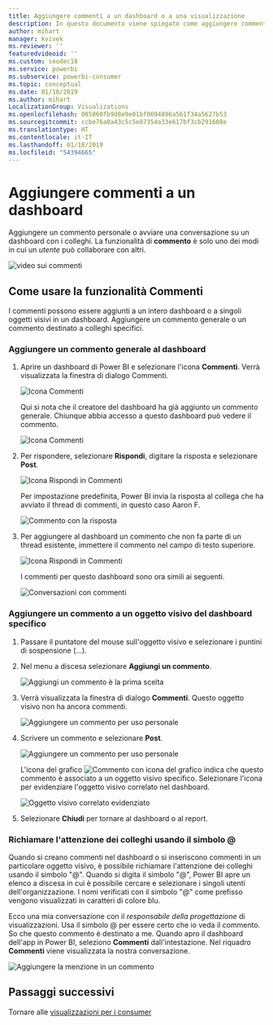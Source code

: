 ```yaml
---
title: Aggiungere commenti a un dashboard o a una visualizzazione
description: In questo documento viene spiegato come aggiungere commenti a un dashboard o a un oggetto visivo e come usare i commenti per conversazioni con i collaboratori.
author: mihart
manager: kvivek
ms.reviewer: ''
featuredvideoid: ''
ms.custom: seodec18
ms.service: powerbi
ms.subservice: powerbi-consumer
ms.topic: conceptual
ms.date: 01/18/2019
ms.author: mihart
LocalizationGroup: Visualizations
ms.openlocfilehash: 085860fb9d8e9e01bf0694896a561f34a5627b53
ms.sourcegitcommit: ccbe76a0a43c5c5e87354a33e617bf3cb291608e
ms.translationtype: HT
ms.contentlocale: it-IT
ms.lasthandoff: 01/18/2019
ms.locfileid: "54394665"
---
```

# <a name="add-comments-to-a-dashboard"></a>Aggiungere commenti a un dashboard
Aggiungere un commento personale o avviare una conversazione su un dashboard con i colleghi. La funzionalità di **commento** è solo uno dei modi in cui un *utente* può collaborare con altri. 

![video sui commenti](media/end-user-comment/comment.gif)

## <a name="how-to-use-the-comments-feature"></a>Come usare la funzionalità Commenti
I commenti possono essere aggiunti a un intero dashboard o a singoli oggetti visivi in un dashboard. Aggiungere un commento generale o un commento destinato a colleghi specifici.  

### <a name="add-a-general-dashboard-comment"></a>Aggiungere un commento generale al dashboard
1. Aprire un dashboard di Power BI e selezionare l'icona **Commenti**. Verrà visualizzata la finestra di dialogo Commenti.

    ![Icona Commenti](media/end-user-comment/power-bi-comment-icon.png)

    Qui si nota che il creatore del dashboard ha già aggiunto un commento generale.  Chiunque abbia accesso a questo dashboard può vedere il commento.

    ![Icona Commenti](media/end-user-comment/power-bi-dash-comment.png)

2. Per rispondere, selezionare **Rispondi**, digitare la risposta e selezionare **Post**.  

    ![Icona Rispondi in Commenti](media/end-user-comment/power-bi-comment-reply.png)

    Per impostazione predefinita, Power BI invia la risposta al collega che ha avviato il thread di commenti, in questo caso Aaron F. 

    ![Commento con la risposta](media/end-user-comment/power-bi-response.png)

 3. Per aggiungere al dashboard un commento che non fa parte di un thread esistente, immettere il commento nel campo di testo superiore.

    ![Icona Rispondi in Commenti](media/end-user-comment/power-bi-new-comment.png)

    I commenti per questo dashboard sono ora simili ai seguenti.

    ![Conversazioni con commenti](media/end-user-comment/power-bi-comment-conversation.png)

### <a name="add-a-comment-to-a-specific-dashboard-visual"></a>Aggiungere un commento a un oggetto visivo del dashboard specifico
1. Passare il puntatore del mouse sull'oggetto visivo e selezionare i puntini di sospensione (...).    
2. Nel menu a discesa selezionare **Aggiungi un commento**.

    ![Aggiungi un commento è la prima scelta](media/end-user-comment/power-bi-comment.png)  

3.  Verrà visualizzata la finestra di dialogo **Commenti**. Questo oggetto visivo non ha ancora commenti. 

    ![Aggiungere un commento per uso personale](media/end-user-comment/power-bi-comment-visual.png)  

4. Scrivere un commento e selezionare **Post**.

    ![Aggiungere un commento per uso personale](media/end-user-comment/power-bi-comment-spike.png)  

    L'icona del grafico ![Commento con icona del grafico](media/end-user-comment/power-bi-comment-chart-icon.png) indica che questo commento è associato a un oggetto visivo specifico. Selezionare l'icona per evidenziare l'oggetto visivo correlato nel dashboard.

    ![Oggetto visivo correlato evidenziato](media/end-user-comment/power-bi-comment-highlight.png)

5. Selezionare **Chiudi** per tornare al dashboard o al report.

### <a name="get-your-colleagues-attention-by-using-the--sign"></a>Richiamare l'attenzione dei colleghi usando il simbolo @
Quando si creano commenti nel dashboard o si inseriscono commenti in un particolare oggetto visivo, è possibile richiamare l'attenzione dei colleghi usando il simbolo "@".  Quando si digita il simbolo "@", Power BI apre un elenco a discesa in cui è possibile cercare e selezionare i singoli utenti dell'organizzazione. I nomi verificati con il simbolo "@" come prefisso vengono visualizzati in caratteri di colore blu. 

Ecco una mia conversazione con il *responsabile della progettazione* di visualizzazioni. Usa il simbolo @ per essere certo che io veda il commento. So che questo commento è destinato a me. Quando apro il dashboard dell'app in Power BI, seleziono **Commenti** dall'intestazione. Nel riquadro **Commenti** viene visualizzata la nostra conversazione.

![Aggiungere la menzione in un commento](media/end-user-comment/power-bi-comment-convo.png)  



## <a name="next-steps"></a>Passaggi successivi
Tornare alle [visualizzazioni per i consumer](end-user-visualizations.md)    
<!--[Select a visualization to open a report](end-user-open-report.md)-->